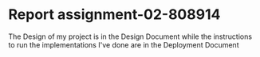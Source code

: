 # Report assignment-02-808914

The Design of my project is in the Design Document while the instructions to run the implementations I've done are in the Deployment Document
